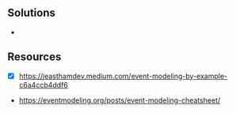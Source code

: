 
## Solutions

- 

## Resources

- [x] https://jeasthamdev.medium.com/event-modeling-by-example-c6a4ccb4ddf6
- https://eventmodeling.org/posts/event-modeling-cheatsheet/